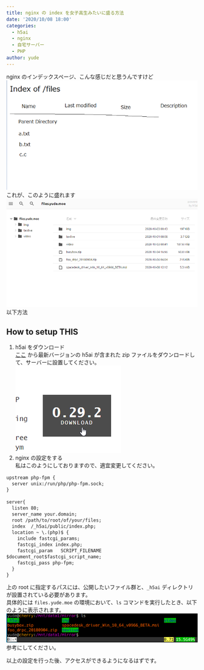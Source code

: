 ```yaml
---
title: nginx の index を女子高生みたいに盛る方法
date: '2020/10/08 18:00'
categories:
  - h5ai
  - nginx
  - 自宅サーバー
  - PHP
author: yude
---
```

nginx のインデックスページ、こんな感じだと思うんですけど  
![Before](../assets/images/h5ai/1.png)  
これが、このように盛れます  
![After](../assets/images/h5ai/2.png)  
以下方法  
<!--more-->
## How to setup THIS
1. h5ai をダウンロード  
[ここ](https://larsjung.de/h5ai/) から最新バージョンの h5ai が含まれた zip ファイルをダウンロードして、サーバーに設置してください。  
![CLICK THIS](../assets/images/h5ai/3.png)
1. nginx の設定をする  
私はこのようにしておりますので、適宜変更してください。  
```
upstream php-fpm {
  server unix:/run/php/php-fpm.sock;
}

server{
  listen 80;
  server_name your.domain;
  root /path/to/root/of/your/files;
  index  /_h5ai/public/index.php;
  location ~ \.(php)$ {
    include fastcgi_params;
    fastcgi_index index.php;
    fastcgi_param   SCRIPT_FILENAME         $document_root$fastcgi_script_name;
    fastcgi_pass php-fpm;
  }
}
```
上の root に指定するパスには、公開したいファイル群と、`_h5ai` ディレクトリが設置されている必要があります。  
具体的には `files.yude.moe` の環境において、`ls` コマンドを実行したとき、以下のように表示されます。  
![result](../assets/images/h5ai/4.png)  
参考にしてください。

以上の設定を行った後、アクセスができるようになるはずです。